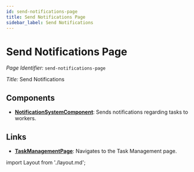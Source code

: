 ```yaml
---
id: send-notifications-page
title: Send Notifications Page
sidebar_label: Send Notifications
---
```


# Send Notifications Page

*Page Identifier:* `send-notifications-page`

*Title:* Send Notifications

## Components
- [**NotificationSystemComponent**](/docs/components/notification_system.md): Sends notifications regarding tasks to workers.


## Links
- [**TaskManagementPage**](/docs/pages/task-management-page): Navigates to the Task Management page.

import Layout from './layout.md';

<Layout />

